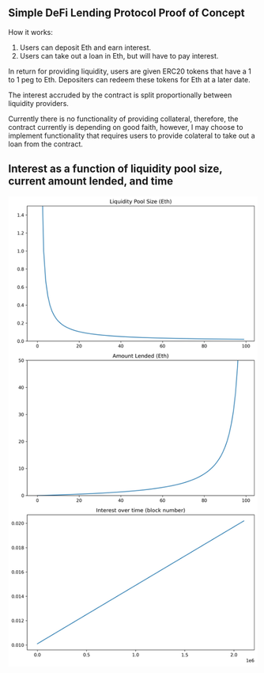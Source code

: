 ## Simple DeFi Lending Protocol Proof of Concept 


How it works:


1) Users can deposit Eth and earn interest.
2) Users can take out a loan in Eth, but will have to pay interest. 


In return for providing liquidity, users are given ERC20 tokens that have a 1 to 1 peg to Eth. Depositers can redeem these tokens for Eth at a later date. 

The interest accruded by the contract is split proportionally between liquidity providers. 

Currently there is no functionality of providing collateral, therefore, the contract currently is depending on good faith, however, I may choose to implement functionality that requires users to provide colateral to take out a loan from the contract. 

## Interest as a function of liquidity pool size, current amount lended, and time

![](interest.jpeg)




